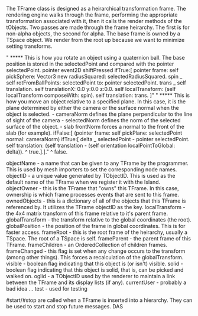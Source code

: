 The TFrame class is designed as a heirarchical transformation frame. The rendering engine walks through the frame, performing the appropriate transformation associated with it, then it calls the render methods of the tObjects. Two passes are made through the frame heirarchy. The first is for non-alpha objects, the second for alpha. The base frame is owned by a TSpace object. We render from the root up because we want to minimize setting transforms.


" ***** This is how you rotate an object using a quaternion ball. The base position is stored in the selectedPoint and compared with the pointer selectedPoint.
	pointer event2D shiftPressed ifTrue:[
		pointer frame: self pickSphere: Vector3 new radiusSquared: selectedRadiusSquared.
		spin _ self rotFromBallPoints: selectedPoint to: pointer selectedPoint.
		trans _ self translation.
		self translationX: 0.0 y:0.0 z:0.0.
		self localTransform: (self localTransform composeWith: spin).
		self translation: trans.
		]"
" ***** This is how you move an object relative to a specified plane. In this case, it is the plane determined by either the camera or the surface normal when the object is selected. 
	- cameraNorm defines the plane perpendicular to the line of sight of the camera
	- selectedNorm defines the norm of the selected surface of the object.
	- slab frontNorm forces a normal to the front of the slab (for example).
	ifFalse:[
	(pointer frame: self pickPlane: selectedPoint normal: cameraNorm) ifTrue:[
		delta _ selectedPoint - pointer selectedPoint.
		self translation: (self translation - (self orientation localPointToGlobal: delta)).
		^ true.].]."
	^ false.

objectName - a name that can be given to any TFrame by the programmer. This is used by mesh importers to set the corresponding node names.
objectID - a unique value generated by TObjectID. This is used as the default name of the TFrame when we register it with the Island.
objectOwner - this is the TFrame that "owns" this TFrame. In this case, ownership is which frame processes events that are sent to this frame.
ownedObjects - this is a dictionary of all of the objects that this TFrame is referenced by. It utilizes the TFrame objectID as the key.
localTransform - the 4x4 matrix transform of this frame relative to it's parent frame.
globalTransform - the transform relative to the global coordinates (the root).
globalPosition - the position of the frame in global coordinates. This is for faster access.
frameRoot - this is the root frame of the heirarchy, usually a TSpace. The root of a TSpace is self.
frameParent - the parent frame of this TFrame.
frameChildren - an OrderedCollection of children frames.
frameChanged - this flag is set when any change occurs to the transform (among other things). This forces a recalculation of the globalTransform.
visible - boolean flag indicating that this object is (or isn't) visible.
solid - boolean flag indicating that this object is solid, that is, can be picked and walked on.
oglid - a TObjectID used by the renderer to maintain a link between the TFrame and its display lists (if any).
currentUser - probably a bad idea ...
test - used for testing

#start/#stop are called when a TFrame is inserted into a hierarchy. They can be used to start and stop future messages.
DAS